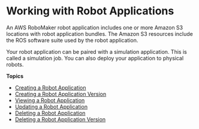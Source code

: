 # Working with Robot Applications<a name="managing-robot-applications"></a>

An AWS RoboMaker robot application includes one or more Amazon S3 locations with robot application bundles\. The Amazon S3 resources include the ROS software suite used by the robot application\. 

Your robot application can be paired with a simulation application\. This is called a simulation job\. You can also deploy your application to physical robots\.

**Topics**
+ [Creating a Robot Application](create-robot-application.md)
+ [Creating a Robot Application Version](create-robot-application-version.md)
+ [Viewing a Robot Application](describe-robot-application.md)
+ [Updating a Robot Application](update-robot-application.md)
+ [Deleting a Robot Application](delete-robot-application.md)
+ [Deleting a Robot Application Version](delete-robot-application-version.md)